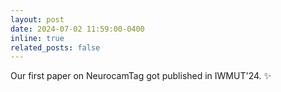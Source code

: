 ```yaml
---
layout: post
date: 2024-07-02 11:59:00-0400
inline: true
related_posts: false
---
```


Our first paper on NeurocamTag got published in IWMUT'24. :sparkles: 
